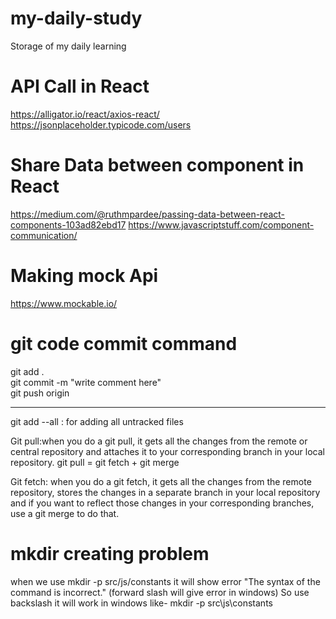 # my-daily-study
Storage of my daily learning


# API Call in React
https://alligator.io/react/axios-react/ <br>
https://jsonplaceholder.typicode.com/users

# Share Data between component in React
https://medium.com/@ruthmpardee/passing-data-between-react-components-103ad82ebd17
https://www.javascriptstuff.com/component-communication/

# Making mock Api 
https://www.mockable.io/ 

# git code commit command
git add . <br>
git commit -m "write comment here" <br>
git push origin <br>

---------------------------------------
git add --all  : for adding all untracked files 

Git pull:when you do a git pull, it gets all the changes from the remote or central repository and attaches it to your corresponding branch in your local repository.
git pull = git fetch + git merge

Git fetch: when you do a git fetch, it gets all the changes from the remote repository, stores the changes in a separate branch in your local repository and if you want to reflect those changes in your corresponding branches, use a git merge to do that.









# mkdir creating problem
when we use mkdir -p src/js/constants it will show error "The syntax of the command is incorrect." (forward slash will give error in windows)
So use backslash it will work in windows like- mkdir -p src\js\constants 

